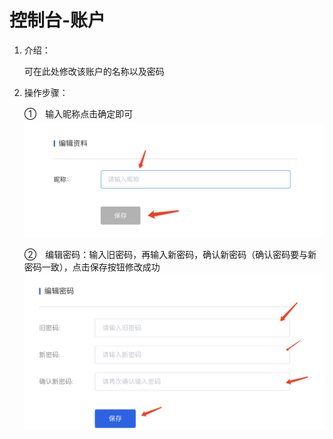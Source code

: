 # 控制台-账户
1. 介绍：

    可在此处修改该账户的名称以及密码
    
2. 操作步骤：  

    ①　输入昵称点击确定即可
    ![alt text](img/account_1.png)

    ②　编辑密码：输入旧密码，再输入新密码，确认新密码（确认密码要与新密码一致），点击保存按钮修改成功
    ![alt text](img/account_2.png)


